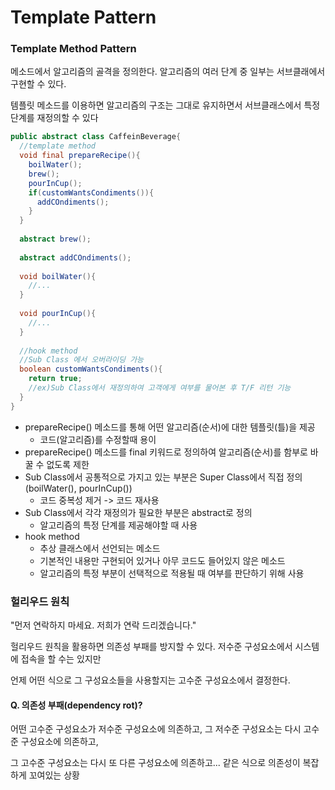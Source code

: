 # Template Pattern



### Template Method Pattern

메소드에서 알고리즘의 골격을 정의한다. 알고리즘의 여러 단계 중 일부는 서브클래에서 구현할 수 있다.

템플릿 메소드를 이용하면 알고리즘의 구조는 그대로 유지하면서 서브클래스에서 특정 단계를 재정의할 수 있다



```java
public abstract class CaffeinBeverage{
  //template method
  void final prepareRecipe(){
    boilWater();
    brew();
    pourInCup();
    if(customWantsCondiments()){
      addCOndiments();
    }
  }
  
  abstract brew();
  
  abstract addCOndiments();
  
  void boilWater(){
  	//...  
  }
  
  void pourInCup(){
    //...
  }
  
  //hook method 
  //Sub Class 에서 오버라이딩 가능
  boolean customWantsCondiments(){
    return true;
    //ex)Sub Class에서 재정의하여 고객에게 여부를 물어본 후 T/F 리턴 기능 
  }
}

```

- prepareRecipe() 메소드를 통해 어떤 알고리즘(순서)에 대한 템플릿(틀)을 제공
  - 코드(알고리즘)를 수정할때 용이
- prepareRecipe() 메소드를 final 키워드로 정의하여 알고리즘(순서)를 함부로 바꿀 수 없도록 제한
- Sub Class에서 공통적으로 가지고 있는 부분은 Super Class에서 직접 정의(boilWater(), pourInCup())
  - 코드 중복성 제거 -> 코드 재사용 
- Sub Class에서 각각 재정의가 필요한 부분은 abstract로 정의
  - 알고리즘의 특정 단계를 제공해야할 때 사용
- hook method 
  - 추상 클래스에서 선언되는 메소드
  - 기본적인 내용만 구현되어 있거나 아무 코드도 들어있지 않은 메소드
  - 알고리즘의 특정 부분이 선택적으로 적용될 때 여부를 판단하기 위해 사용



### 헐리우드 원칙

"먼저 연락하지 마세요. 저희가 연락 드리겠습니다."

헐리우드 원칙을 활용하면 의존성 부패를 방지할 수 있다. 저수준 구성요소에서 시스템에 접속을 할 수는 있지만

언제 어떤 식으로 그 구성요소들을 사용할지는 고수준 구성요소에서 결정한다.



#### Q. 의존성 부패(dependency rot)?

어떤 고수준 구성요소가 저수준 구성요소에 의존하고, 그 저수준 구성요소는 다시 고수준 구성요소에 의존하고,

그 고수준 구성요소는 다시 또 다른 구성요소에 의존하고... 같은 식으로 의존성이 복잡하게 꼬여있는 상황







